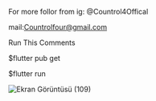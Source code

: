 For more follor from ig: @Countrol4Offical

mail:Countrolfour@gmail.com

Run This Comments

$flutter pub get

$flutter run

![Ekran Görüntüsü (109)](https://user-images.githubusercontent.com/47148545/144155420-aa04b046-6f4b-4f6e-aebd-9738b9c5ef3b.png)
